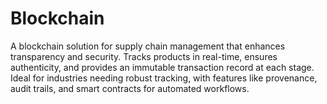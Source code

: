 # Blockchain
A blockchain solution for supply chain management that enhances transparency and security. Tracks products in real-time, ensures authenticity, and provides an immutable transaction record at each stage. Ideal for industries needing robust tracking, with features like provenance, audit trails, and smart contracts for automated workflows.
